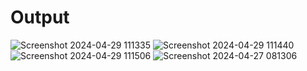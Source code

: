 # Output

![Screenshot 2024-04-29 111335](https://github.com/DEEKSHITA2005/Hackathon3/assets/108971466/fbb3bc30-f2dc-450a-84d8-fdc6314e15ce)
![Screenshot 2024-04-29 111440](https://github.com/DEEKSHITA2005/Hackathon3/assets/108971466/d836cba8-c281-46e0-b868-412803ea6414)
![Screenshot 2024-04-29 111506](https://github.com/DEEKSHITA2005/Hackathon3/assets/108971466/ee7d64f4-e835-40ba-8f39-d61c834f7d38)
![Screenshot 2024-04-27 081306](https://github.com/DEEKSHITA2005/Hackathon3/assets/108971466/d6acd4af-3604-4849-b288-2fe235a3f34c)

